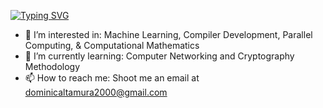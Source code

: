 [![Typing SVG](https://readme-typing-svg.demolab.com?font=Fira+Code&pause=1000&center=true&vCenter=true&repeat=false&width=435&lines=Hi!+I'm+Dominic+Altamura)](https://git.io/typing-svg)
- 👀 I’m interested in: Machine Learning, Compiler Development, Parallel Computing, & Computational Mathematics
- 🌱 I’m currently learning: Computer Networking and Cryptography Methodology
- 📫 How to reach me: Shoot me an email at dominicaltamura2000@gmail.com
